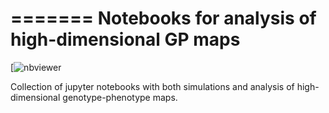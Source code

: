 =======
Notebooks for analysis of high-dimensional GP maps
=======

[![nbviewer](https://nbviewer.jupyter.org/github/lperezmo/notebooks-gpmap-analysis/tree/main/)

Collection of jupyter notebooks with both simulations and analysis of high-dimensional genotype-phenotype maps.
